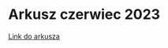 # Arkusz czerwiec 2023

[Link do arkusza](https://arkusze.pl/zawodowy/inf04-2023-czerwiec-egzamin-zawodowy-praktyczny.pdf)